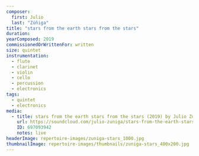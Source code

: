 ```yaml
---
composer:
  first: Julio
  last: "Zúñiga"
title: "stars from the earth stars from the stars"
duration:
yearComposed: 2019
commissionedOrWrittenFor: written
size: quintet
instrumentation:
  - flute
  - clarinet
  - violin
  - cello
  - percussion
  - electronics
tags:
  - quintet
  - electronics
media:
  - title: stars from the earth stars from the stars (2019) by Julio Zúñiga
    url: https://soundcloud.com/julio-zuniga/stars-from-the-earth-stars-from-the-stars
    ID: 697093942
    notes: live
headerImage: repertoire-images/zuniga-stars_1000.jpg
thumbnailImage: repertoire-images/thumbnails/zuniga-stars_400x200.jpg
---
```


